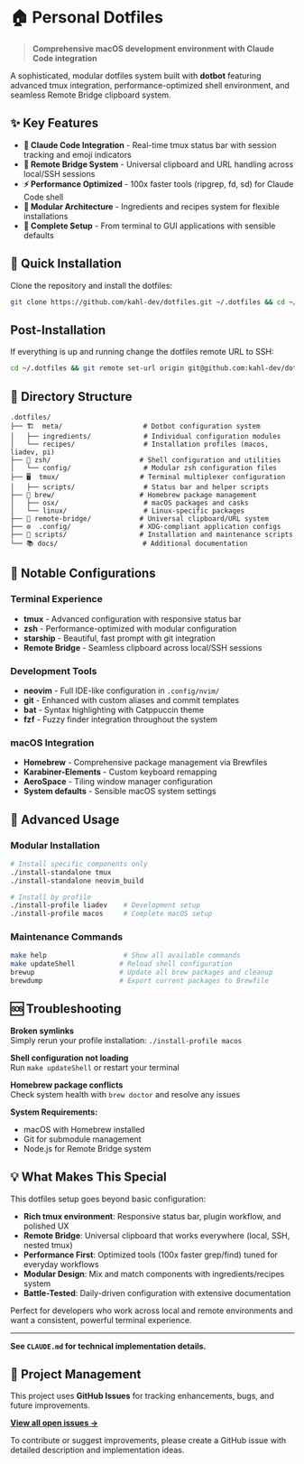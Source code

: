 # 🏠 Personal Dotfiles

> **Comprehensive macOS development environment with Claude Code integration**

A sophisticated, modular dotfiles system built with **dotbot** featuring advanced tmux integration, performance-optimized shell environment, and seamless Remote Bridge clipboard system.

## ✨ Key Features

- **🤖 Claude Code Integration** - Real-time tmux status bar with session tracking and emoji indicators
- **🌉 Remote Bridge System** - Universal clipboard and URL handling across local/SSH sessions  
- **⚡ Performance Optimized** - 100x faster tools (ripgrep, fd, sd) for Claude Code shell
- **🧩 Modular Architecture** - Ingredients and recipes system for flexible installations
- **📱 Complete Setup** - From terminal to GUI applications with sensible defaults

## 🚀 Quick Installation

Clone the repository and install the dotfiles:

```zsh
git clone https://github.com/kahl-dev/dotfiles.git ~/.dotfiles && cd ~/.dotfiles && ./install
```

## Post-Installation

If everything is up and running change the dotfiles remote URL to SSH:

```zsh
cd ~/.dotfiles && git remote set-url origin git@github.com:kahl-dev/dotfiles.git
```

## 📁 Directory Structure

```
.dotfiles/
├── 🏗️  meta/                    # Dotbot configuration system
│   ├── ingredients/             # Individual configuration modules  
│   └── recipes/                 # Installation profiles (macos, liadev, pi)
├── 🐚 zsh/                      # Shell configuration and utilities
│   └── config/                  # Modular zsh configuration files
├── 🖥️  tmux/                    # Terminal multiplexer configuration
│   ├── scripts/                 # Status bar and helper scripts
├── 🍺 brew/                     # Homebrew package management
│   ├── osx/                     # macOS packages and casks
│   └── linux/                   # Linux-specific packages
├── 🌉 remote-bridge/            # Universal clipboard/URL system
├── ⚙️  .config/                 # XDG-compliant application configs
├── 🔧 scripts/                  # Installation and maintenance scripts
└── 📚 docs/                     # Additional documentation
```

## 🎯 Notable Configurations

### Terminal Experience
- **tmux** - Advanced configuration with responsive status bar
- **zsh** - Performance-optimized with modular configuration  
- **starship** - Beautiful, fast prompt with git integration
- **Remote Bridge** - Seamless clipboard across local/SSH sessions

### Development Tools  
- **neovim** - Full IDE-like configuration in `.config/nvim/`
- **git** - Enhanced with custom aliases and commit templates
- **bat** - Syntax highlighting with Catppuccin theme
- **fzf** - Fuzzy finder integration throughout the system

### macOS Integration
- **Homebrew** - Comprehensive package management via Brewfiles
- **Karabiner-Elements** - Custom keyboard remapping
- **AeroSpace** - Tiling window manager configuration  
- **System defaults** - Sensible macOS system settings

## 🔧 Advanced Usage

### Modular Installation
```bash
# Install specific components only
./install-standalone tmux
./install-standalone neovim_build

# Install by profile
./install-profile liadev    # Development setup
./install-profile macos     # Complete macOS setup
```

### Maintenance Commands
```bash
make help                   # Show all available commands
make updateShell           # Reload shell configuration
brewup                     # Update all brew packages and cleanup
brewdump                   # Export current packages to Brewfile
```

## 🆘 Troubleshooting

**Broken symlinks**  
Simply rerun your profile installation: `./install-profile macos`

**Shell configuration not loading**  
Run `make updateShell` or restart your terminal

**Homebrew package conflicts**  
Check system health with `brew doctor` and resolve any issues

**System Requirements:**
- macOS with Homebrew installed
- Git for submodule management  
- Node.js for Remote Bridge system

## 💡 What Makes This Special

This dotfiles setup goes beyond basic configuration:

- **Rich tmux environment**: Responsive status bar, plugin workflow, and polished UX
- **Remote Bridge**: Universal clipboard that works everywhere (local, SSH, nested tmux)
- **Performance First**: Optimized tools (100x faster grep/find) tuned for everyday workflows
- **Modular Design**: Mix and match components with ingredients/recipes system
- **Battle-Tested**: Daily-driven configuration with extensive documentation

Perfect for developers who work across local and remote environments and want a consistent, powerful terminal experience.

---

**See `CLAUDE.md` for technical implementation details.**

## 🎯 Project Management

This project uses **GitHub Issues** for tracking enhancements, bugs, and future improvements. 

**[View all open issues →](https://github.com/kahl-dev/dotfiles/issues)**

To contribute or suggest improvements, please create a GitHub issue with detailed description and implementation ideas.
